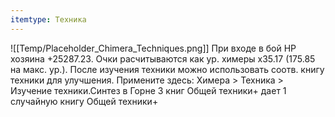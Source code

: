 ```yaml
---
itemtype: Техника
---
```

![[Temp/Placeholder_Chimera_Techniques.png]]
При входе в бой HP хозяина +25287.23. Очки расчитываются как ур. химеры x35.17 (175.85 на макс. ур.). После изучения техники можно использовать соотв. книгу техники для улучшения. Примените здесь: Химера > Техника > Изучение техники.Синтез в Горне 3 книг Общей техники+ дает 1 случайную книгу Общей техники+
